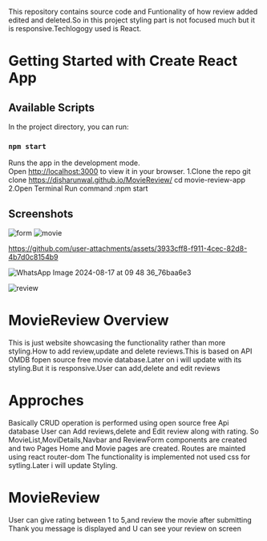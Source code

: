 This repository contains source code and Funtionality of how review added edited and deleted.So in this project styling  part is not focused much but it is responsive.Techlogogy used is React.
# Getting Started with Create React App

## Available Scripts

In the project directory, you can run:

### `npm start`

Runs the app in the development mode.\
Open [http://localhost:3000](http://localhost:3000) to view it in your browser.
1.Clone the repo git clone https://disharunwal.github.io/MovieReview/
cd movie-review-app
2.Open Terminal Run command :npm start

## Screenshots
![form](https://github.com/user-attachments/assets/580c4699-4146-4591-bc14-d75969a0f14b)
![movie](https://github.com/user-attachments/assets/5a44f9f4-e094-421b-ae4f-a3544387fab6)


https://github.com/user-attachments/assets/3933cff8-f911-4cec-82d8-4b7d0c8154b9


![WhatsApp Image 2024-08-17 at 09 48 36_76baa6e3](https://github.com/user-attachments/assets/33607320-e27d-45f3-aa15-4a7b916f9456)

![review](https://github.com/user-attachments/assets/f0374d45-ef57-4aa8-bac8-143c1e5427dc)

# MovieReview Overview
This is just website showcasing the functionality rather than more styling.How to add review,update and delete reviews.This is based on API OMDB fopen source free movie database.Later on i will update with its styling.But it is responsive.User can add,delete and edit reviews
# Approches
Basically CRUD operation is performed using open source free Api database User can Add reviews,delete and Edit review along with rating.
So MovieList,MoviDetails,Navbar and ReviewForm components are created and two Pages Home and Movie pages are created.
Routes are mainted using react router-dom
The functionality is implemented not used css for sytling.Later i will update Styling.

# MovieReview
User can give rating between 1 to 5,and review the movie after submitting Thank you message is displayed and U can see your review on screen 

